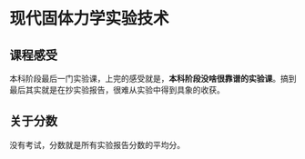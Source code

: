 # 现代固体力学实验技术

## 课程感受

本科阶段最后一门实验课，上完的感受就是，**本科阶段没啥很靠谱的实验课**。搞到最后其实就是在抄实验报告，很难从实验中得到具象的收获。

## 关于分数

没有考试，分数就是所有实验报告分数的平均分。

